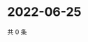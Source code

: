 # 2022-06-25

共 0 条

<!-- BEGIN WEIBO -->
<!-- 最后更新时间 Sat Jun 25 2022 18:15:35 GMT+0800 (China Standard Time) -->

<!-- END WEIBO -->
